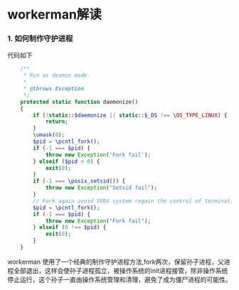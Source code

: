 # workerman解读

### 1. 如何制作守护进程

代码如下
```php
    /**
     * Run as deamon mode.
     *
     * @throws Exception
     */
    protected static function daemonize()
    {
        if (!static::$daemonize || static::$_OS !== \OS_TYPE_LINUX) {
            return;
        }
        \umask(0);
        $pid = \pcntl_fork();
        if (-1 === $pid) {
            throw new Exception('Fork fail');
        } elseif ($pid > 0) {
            exit(0);
        }
        if (-1 === \posix_setsid()) {
            throw new Exception("Setsid fail");
        }
        // Fork again avoid SVR4 system regain the control of terminal.
        $pid = \pcntl_fork();
        if (-1 === $pid) {
            throw new Exception("Fork fail");
        } elseif (0 !== $pid) {
            exit(0);
        }
    }
```
workerman 使用了一个经典的制作守护进程方法,fork两次，保留孙子进程，父进程全部退出，这样会使孙子进程孤立，被操作系统的init进程接管，除非操作系统停止运行，这个孙子一直由操作系统管理和清理，避免了成为僵尸进程的可能性。

